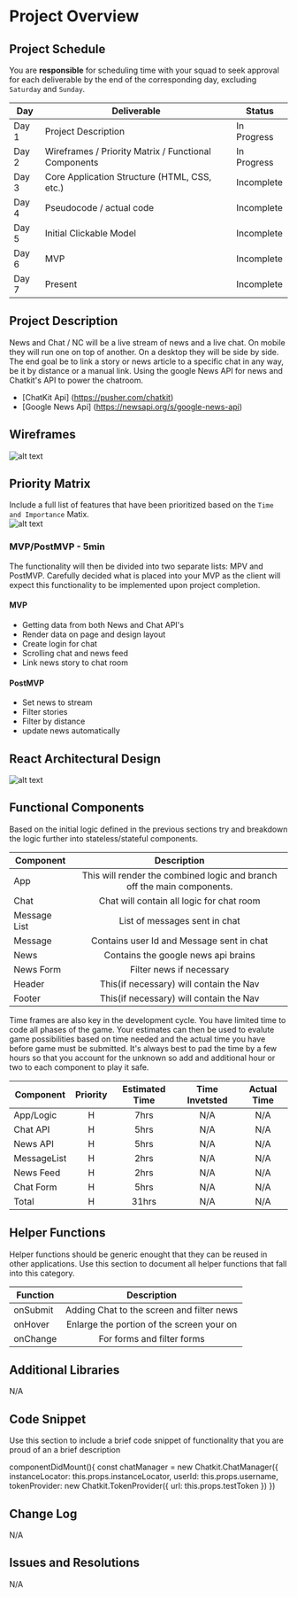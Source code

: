 # Project Overview

## Project Schedule

You are **responsible** for scheduling time with your squad to seek approval for each deliverable by the end of the corresponding day, excluding `Saturday` and `Sunday`.

|  Day | Deliverable | Status
|---|---| ---|
|Day 1| Project Description | In Progress
|Day 2| Wireframes / Priority Matrix / Functional Components | In Progress
|Day 3| Core Application Structure (HTML, CSS, etc.) | Incomplete
|Day 4| Pseudocode / actual code | Incomplete
|Day 5| Initial Clickable Model  | Incomplete
|Day 6| MVP | Incomplete
|Day 7| Present | Incomplete


## Project Description

News and Chat / NC will be a live stream of news and a live chat. On mobile they will run one on top of another. On a desktop they will be side by side.  The end goal be to link a story or news article to a specific chat in any way, be it by distance or a manual link. Using the google News API for news and Chatkit's API to power the chatroom.

 -  [ChatKit Api] (https://pusher.com/chatkit)
 - [Google News Api] (https://newsapi.org/s/google-news-api)

## Wireframes

![alt text](https://imgur.com/9FfZ9El.jpg)

## Priority Matrix

Include a full list of features that have been prioritized based on the `Time and Importance` Matix.  
![alt text](https://imgur.com/TfD93YA.jpg)

### MVP/PostMVP - 5min

The functionality will then be divided into two separate lists: MPV and PostMVP.  Carefully decided what is placed into your MVP as the client will expect this functionality to be implemented upon project completion.  

#### MVP 

- Getting data from both News and Chat API's
- Render data on page and design layout
- Create login for chat
- Scrolling chat and news feed
- Link news story to chat room

#### PostMVP 

- Set news to stream
- Filter stories
- Filter by distance
- update news automatically

## React Architectural Design

![alt text](https://imgur.com/ZtUl7lQ.jpg)

## Functional Components

Based on the initial logic defined in the previous sections try and breakdown the logic further into stateless/stateful components. 

| Component | Description | 
| --- | :---: |  
| App     | This will render the combined logic and branch off the main components. 
| Chat    | Chat will contain all logic for chat room |
| Message List | List of messages sent in chat |
| Message | Contains user Id and Message sent in chat |
| News    | Contains the google news api brains |
| News Form | Filter news if necessary |
| Header | This(if necessary) will contain the Nav |
| Footer | This(if necessary) will contain the Nav | 


Time frames are also key in the development cycle.  You have limited time to code all phases of the game.  Your estimates can then be used to evalute game possibilities based on time needed and the actual time you have before game must be submitted. It's always best to pad the time by a few hours so that you account for the unknown so add and additional hour or two to each component to play it safe.

| Component | Priority | Estimated Time | Time Invetsted | Actual Time |
| --- | :---: |  :---: | :---: | :---: |
| App/Logic | H | 7hrs| N/A | N/A |
| Chat API | H | 5hrs| N/A | N/A |
| News API | H | 5hrs| N/A | N/A |
| MessageList| H | 2hrs| N/A | N/A |
| News Feed| H | 2hrs| N/A | N/A |
| Chat Form | H | 5hrs| N/A | N/A |
| Total | H | 31hrs| N/A | N/A |

## Helper Functions
Helper functions should be generic enought that they can be reused in other applications. Use this section to document all helper functions that fall into this category.

| Function | Description | 
| --- | :---: |  
| onSubmit | Adding Chat to the screen and filter news | 
| onHover | Enlarge the portion of the screen your on | 
| onChange | For forms and filter forms | 

## Additional Libraries
N/A

## Code Snippet

Use this section to include a brief code snippet of functionality that you are proud of an a brief description  

 componentDidMount(){
      const chatManager = new Chatkit.ChatManager({
        instanceLocator: this.props.instanceLocator,
        userId: this.props.username,
        tokenProvider: new Chatkit.TokenProvider({
          url: this.props.testToken
        })
      })


## Change Log
N/A

## Issues and Resolutions
 N/A

<!--#### SAMPLE.....
**ERROR**: app.js:34 Uncaught SyntaxError: Unexpected identifier                                
**RESOLUTION**: Missing comma after first object in sources {} object
-->